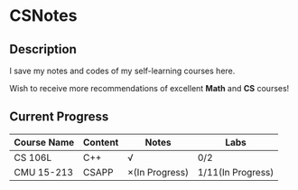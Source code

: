 # CSNotes

## Description

I save my notes and codes of my self-learning courses here. 

Wish to receive more recommendations of excellent **Math** and **CS** courses!

## Current Progress

| **Course Name** | **Content** | **Notes**      | **Labs**          |
|-----------------|-------------|----------------|-------------------|
| CS 106L         | C++         | √              | 0/2               |
| CMU 15-213      | CSAPP       | ×(In Progress) | 1/11(In Progress) |


